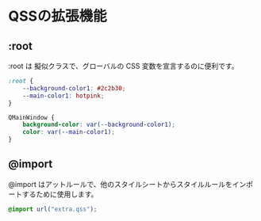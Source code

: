 # QSSの拡張機能

## :root
:root は 擬似クラスで、グローバルの CSS 変数を宣言するのに便利です。
```css
:root {
    --background-color1: #2c2b30;
    --main-color1: hotpink;
}

QMainWindow {
    background-color: var(--background-color1);
    color: var(--main-color1);
}
```


## @import
@import はアットルールで、他のスタイルシートからスタイルルールをインポートするために使用します。
```css
@import url("extra.qss");
```
